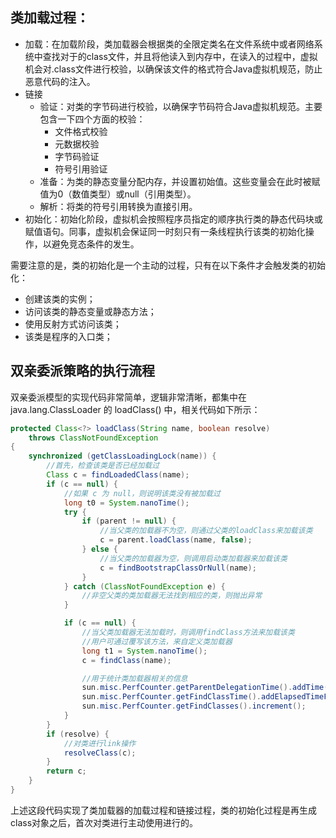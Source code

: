 
## 类加载过程：

- 加载：在加载阶段，类加载器会根据类的全限定类名在文件系统中或者网络系统中查找对于的class文件，并且将他读入到内存中，在读入的过程中，虚拟机会对.class文件进行校验，以确保该文件的格式符合Java虚拟机规范，防止恶意代码的注入。
- 链接
  - 验证：对类的字节码进行校验，以确保字节码符合Java虚拟机规范。主要包含一下四个方面的校验：
    - 文件格式校验
    - 元数据校验
    - 字节码验证
    - 符号引用验证
  - 准备：为类的静态变量分配内存，并设置初始值。这些变量会在此时被赋值为0（数值类型）或null（引用类型）。
  - 解析：将类的符号引用转换为直接引用。
- 初始化：初始化阶段，虚拟机会按照程序员指定的顺序执行类的静态代码块或赋值语句。同事，虚拟机会保证同一时刻只有一条线程执行该类的初始化操作，以避免竞态条件的发生。

需要注意的是，类的初始化是一个主动的过程，只有在以下条件才会触发类的初始化：
- 创建该类的实例；
- 访问该类的静态变量或静态方法；
- 使用反射方式访问该类；
- 该类是程序的入口类；


## 双亲委派策略的执行流程

双亲委派模型的实现代码非常简单，逻辑非常清晰，都集中在 java.lang.ClassLoader 的 loadClass() 中，相关代码如下所示：

```java
protected Class<?> loadClass(String name, boolean resolve)
    throws ClassNotFoundException
{
    synchronized (getClassLoadingLock(name)) {
        //首先，检查该类是否已经加载过
        Class c = findLoadedClass(name);
        if (c == null) {
            //如果 c 为 null，则说明该类没有被加载过
            long t0 = System.nanoTime();
            try {
                if (parent != null) {
                    //当父类的加载器不为空，则通过父类的loadClass来加载该类
                    c = parent.loadClass(name, false);
                } else {
                    //当父类的加载器为空，则调用启动类加载器来加载该类
                    c = findBootstrapClassOrNull(name);
                }
            } catch (ClassNotFoundException e) {
                //非空父类的类加载器无法找到相应的类，则抛出异常
            }

            if (c == null) {
                //当父类加载器无法加载时，则调用findClass方法来加载该类
                //用户可通过覆写该方法，来自定义类加载器
                long t1 = System.nanoTime();
                c = findClass(name);

                //用于统计类加载器相关的信息
                sun.misc.PerfCounter.getParentDelegationTime().addTime(t1 - t0);
                sun.misc.PerfCounter.getFindClassTime().addElapsedTimeFrom(t1);
                sun.misc.PerfCounter.getFindClasses().increment();
            }
        }
        if (resolve) {
            //对类进行link操作
            resolveClass(c);
        }
        return c;
    }
}

```
上述这段代码实现了类加载器的加载过程和链接过程，类的初始化过程是再生成class对象之后，首次对类进行主动使用进行的。